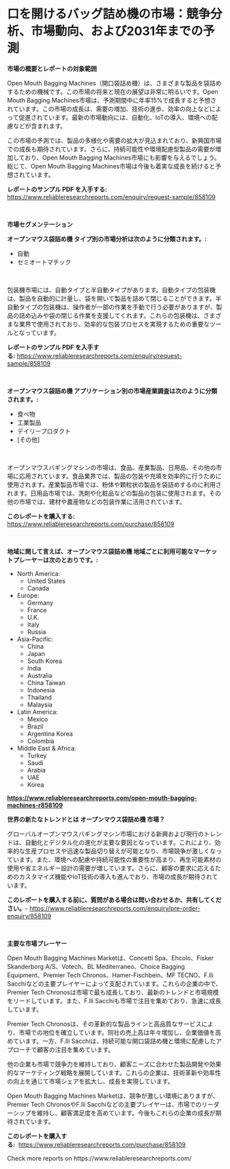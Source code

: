 <p><h1>口を開けるバッグ詰め機の市場：競争分析、市場動向、および2031年までの予測</h1></p><p><strong>市場の概要とレポートの対象範囲</strong></p>
<p><p>Open Mouth Bagging Machines（開口袋詰め機）は、さまざまな製品を袋詰めするための機械です。この市場の将来と現在の展望は非常に明るいです。Open Mouth Bagging Machines市場は、予測期間中に年率15%で成長すると予想されています。この市場の成長は、需要の増加、技術の進歩、効率の向上などによって促進されています。最新の市場動向には、自動化、IoTの導入、環境への配慮などが含まれます。</p><p>この市場の予測では、製品の多様化や需要の拡大が見込まれており、新興国市場での成長も期待されています。さらに、持続可能性や環境配慮型製品の需要が増加しており、Open Mouth Bagging Machines市場にも影響を与えるでしょう。総じて、Open Mouth Bagging Machines市場は今後も着実な成長を続けると予想されています。</p></p>
<p><strong>レポートのサンプル PDF を入手する:</strong> <a href="https://www.reliableresearchreports.com/enquiry/request-sample/858109">https://www.reliableresearchreports.com/enquiry/request-sample/858109</a></p>
<p>&nbsp;</p>
<p><strong>市場セグメンテーション</strong></p>
<p><strong>オープンマウス袋詰め機 タイプ別の市場分析は次のように分類されます。:</strong></p>
<p><ul><li>自動</li><li>セミオートマチック</li></ul></p>
<p>&nbsp;</p>
<p><p>包装機市場には、自動タイプと半自動タイプがあります。自動タイプの包装機は、製品を自動的に計量し、袋を開いて製品を詰めて閉じることができます。半自動タイプの包装機は、操作者が一部の作業を手動で行う必要がありますが、製品の詰め込みや袋の閉じる作業を支援してくれます。これらの包装機は、さまざまな業界で使用されており、効率的な包装プロセスを実現するための重要なツールとなっています。</p></p>
<p><strong>レポートのサンプル PDF を入手する:</strong>&nbsp;<a href="https://www.reliableresearchreports.com/enquiry/request-sample/858109">https://www.reliableresearchreports.com/enquiry/request-sample/858109</a></p>
<p>&nbsp;</p>
<p><strong> オープンマウス袋詰め機 アプリケーション別の市場産業調査は次のように分類されます。:</strong></p>
<p><ul><li>食べ物</li><li>工業製品</li><li>デイリープロダクト</li><li>[その他]</li></ul></p>
<p>&nbsp;</p>
<p><p>オープンマウスバギングマシンの市場は、食品、産業製品、日用品、その他の市場に応用されています。食品業界では、製品の包装や充填を効率的に行うために使用されます。産業製品市場では、粉体や顆粒状の製品を袋詰めするのに利用されます。日用品市場では、洗剤や化粧品などの製品の包装に使用されます。その他の市場では、建材や農産物などの包装作業に活用されています。</p></p>
<p><strong>このレポートを購入する:</strong>&nbsp; <a href="https://www.reliableresearchreports.com/purchase/858109">https://www.reliableresearchreports.com/purchase/858109</a></p>
<p>&nbsp;</p>
<p><strong>地域に関して言えば、オープンマウス袋詰め機 地域ごとに利用可能なマーケットプレーヤーは次のとおりです。:</strong></p>
<p><ul>
    <li>
        North America:
        <ul>
            <li>United States</li>
            <li>Canada</li>
        </ul>
    </li>
    <li>
        Europe:
        <ul>
            <li>Germany</li>
            <li>France</li>
            <li>U.K.</li>
            <li>Italy</li>
            <li>Russia</li>
        </ul>
    </li>
    <li>
        Asia-Pacific:
        <ul>
            <li>China</li>
            <li>Japan</li>
            <li>South Korea</li>
            <li>India</li>
            <li>Australia</li>
            <li>China Taiwan</li>
            <li>Indonesia</li>
            <li>Thailand</li>
            <li>Malaysia</li>
        </ul>
    </li>
    <li>
        Latin America:
        <ul>
            <li>Mexico</li>
            <li>Brazil</li>
            <li>Argentina Korea</li>
            <li>Colombia</li>
        </ul>
    </li>
    <li>
        Middle East & Africa:
        <ul>
            <li>Turkey</li>
            <li>Saudi</li>
            <li>Arabia</li>
            <li>UAE</li>
            <li>Korea</li>
        </ul>
    </li>
    </ul></p>
<p><strong><a href="https://www.reliableresearchreports.com/open-mouth-bagging-machines-r858109">https://www.reliableresearchreports.com/open-mouth-bagging-machines-r858109</a></strong>&nbsp;</p>
<p><strong>世界の新たなトレンドとは オープンマウス袋詰め機 市場？</strong></p>
<p><p>グローバルオープンマウスバギングマシン市場における新興および現行のトレンドは、自動化とデジタル化の進化が主要な要因となっています。これにより、効率的な生産プロセスや迅速な製品切り替えが可能となり、市場競争が激しくなっています。また、環境への配慮や持続可能性の重要性が高まり、再生可能素材の使用や省エネルギー設計の需要が増しています。さらに、顧客の要求に応えるためのカスタマイズ機能やIoT技術の導入も進んでおり、市場の成長が期待されています。</p></p>
<p><strong>このレポートを購入する前に、質問がある場合は問い合わせるか、共有してください。</strong>- <a href="https://www.reliableresearchreports.com/enquiry/pre-order-enquiry/858109">https://www.reliableresearchreports.com/enquiry/pre-order-enquiry/858109</a></p>
<p>&nbsp;</p>
<p><strong>主要な市場プレーヤー</strong></p>
<p><p>Open Mouth Bagging Machines Marketは、Concetti Spa、Ehcolo、Fisker Skanderborg A/S、Votech、BL Mediterraneo、Choice Bagging Equipment、Premier Tech Chronos、Hamer-Fischbein、MF TECNO、F.lli Sacchiなどの主要プレイヤーによって支配されています。これらの企業の中で、Premier Tech Chronosは市場で最も成長しており、最新のトレンドと市場規模をリードしています。また、F.lli Sacchiも市場で注目を集めており、急速に成長しています。</p><p>Premier Tech Chronosは、その革新的な製品ラインと高品質なサービスにより、市場での地位を確立しています。同社の売上高は年々増加し、企業価値を高めています。一方、F.lli Sacchiは、持続可能な開口袋詰め機と環境に配慮したアプローチで顧客の注目を集めています。</p><p>他の企業も市場で競争力を維持しており、顧客ニーズに合わせた製品開発や効果的なマーケティング戦略を展開しています。これらの企業は、技術革新や効率性の向上を通じて市場シェアを拡大し、成長を実現しています。</p><p>Open Mouth Bagging Machines Marketは、競争が激しい環境にありますが、Premier Tech ChronosやF.lli Sacchiなどの主要プレイヤーは、市場でのリーダーシップを維持し、顧客満足度を高めています。今後もこれらの企業の成長が期待されています。</p></p>
<p><strong>このレポートを購入する:</strong>&nbsp;&nbsp;<a href="https://www.reliableresearchreports.com/purchase/858109">https://www.reliableresearchreports.com/purchase/858109</a></p>
<p>Check more reports on https://www.reliableresearchreports.com/</p>